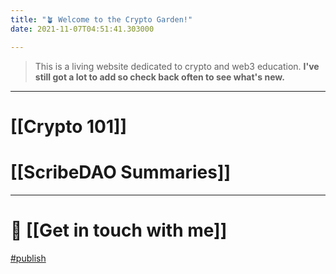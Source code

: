 ```yaml
---
title: "🪴 Welcome to the Crypto Garden!"
date: 2021-11-07T04:51:41.303000

---
```


> This is a living website dedicated to crypto and web3 education. **I've still got a lot to add so check back often to see what's new.**

---

# [[Crypto 101]]

# [[ScribeDAO Summaries]]

---

# 💬 [[Get in touch with me]]

<span class="roam-tag">[#publish](https://github.com/mattaverse/ivy-write-garden-ARCHIVE/publish)</span>

